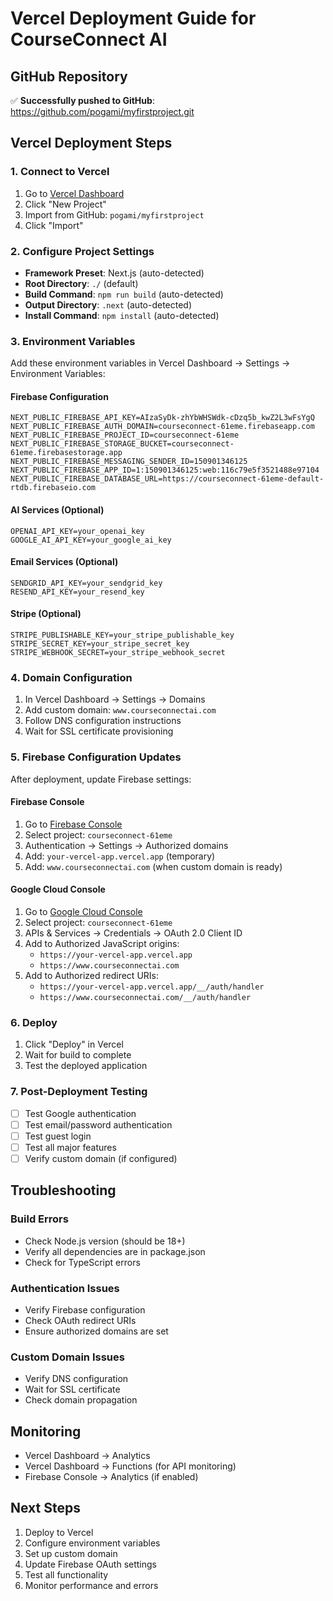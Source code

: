 # Vercel Deployment Guide for CourseConnect AI

## GitHub Repository
✅ **Successfully pushed to GitHub**: https://github.com/pogami/myfirstproject.git

## Vercel Deployment Steps

### 1. Connect to Vercel
1. Go to [Vercel Dashboard](https://vercel.com/dashboard)
2. Click "New Project"
3. Import from GitHub: `pogami/myfirstproject`
4. Click "Import"

### 2. Configure Project Settings
- **Framework Preset**: Next.js (auto-detected)
- **Root Directory**: `./` (default)
- **Build Command**: `npm run build` (auto-detected)
- **Output Directory**: `.next` (auto-detected)
- **Install Command**: `npm install` (auto-detected)

### 3. Environment Variables
Add these environment variables in Vercel Dashboard → Settings → Environment Variables:

#### Firebase Configuration
```
NEXT_PUBLIC_FIREBASE_API_KEY=AIzaSyDk-zhYbWHSWdk-cDzq5b_kwZ2L3wFsYgQ
NEXT_PUBLIC_FIREBASE_AUTH_DOMAIN=courseconnect-61eme.firebaseapp.com
NEXT_PUBLIC_FIREBASE_PROJECT_ID=courseconnect-61eme
NEXT_PUBLIC_FIREBASE_STORAGE_BUCKET=courseconnect-61eme.firebasestorage.app
NEXT_PUBLIC_FIREBASE_MESSAGING_SENDER_ID=150901346125
NEXT_PUBLIC_FIREBASE_APP_ID=1:150901346125:web:116c79e5f3521488e97104
NEXT_PUBLIC_FIREBASE_DATABASE_URL=https://courseconnect-61eme-default-rtdb.firebaseio.com
```

#### AI Services (Optional)
```
OPENAI_API_KEY=your_openai_key
GOOGLE_AI_API_KEY=your_google_ai_key
```

#### Email Services (Optional)
```
SENDGRID_API_KEY=your_sendgrid_key
RESEND_API_KEY=your_resend_key
```

#### Stripe (Optional)
```
STRIPE_PUBLISHABLE_KEY=your_stripe_publishable_key
STRIPE_SECRET_KEY=your_stripe_secret_key
STRIPE_WEBHOOK_SECRET=your_stripe_webhook_secret
```

### 4. Domain Configuration
1. In Vercel Dashboard → Settings → Domains
2. Add custom domain: `www.courseconnectai.com`
3. Follow DNS configuration instructions
4. Wait for SSL certificate provisioning

### 5. Firebase Configuration Updates
After deployment, update Firebase settings:

#### Firebase Console
1. Go to [Firebase Console](https://console.firebase.google.com/)
2. Select project: `courseconnect-61eme`
3. Authentication → Settings → Authorized domains
4. Add: `your-vercel-app.vercel.app` (temporary)
5. Add: `www.courseconnectai.com` (when custom domain is ready)

#### Google Cloud Console
1. Go to [Google Cloud Console](https://console.cloud.google.com/)
2. Select project: `courseconnect-61eme`
3. APIs & Services → Credentials → OAuth 2.0 Client ID
4. Add to Authorized JavaScript origins:
   - `https://your-vercel-app.vercel.app`
   - `https://www.courseconnectai.com`
5. Add to Authorized redirect URIs:
   - `https://your-vercel-app.vercel.app/__/auth/handler`
   - `https://www.courseconnectai.com/__/auth/handler`

### 6. Deploy
1. Click "Deploy" in Vercel
2. Wait for build to complete
3. Test the deployed application

### 7. Post-Deployment Testing
- [ ] Test Google authentication
- [ ] Test email/password authentication
- [ ] Test guest login
- [ ] Test all major features
- [ ] Verify custom domain (if configured)

## Troubleshooting

### Build Errors
- Check Node.js version (should be 18+)
- Verify all dependencies are in package.json
- Check for TypeScript errors

### Authentication Issues
- Verify Firebase configuration
- Check OAuth redirect URIs
- Ensure authorized domains are set

### Custom Domain Issues
- Verify DNS configuration
- Wait for SSL certificate
- Check domain propagation

## Monitoring
- Vercel Dashboard → Analytics
- Vercel Dashboard → Functions (for API monitoring)
- Firebase Console → Analytics (if enabled)

## Next Steps
1. Deploy to Vercel
2. Configure environment variables
3. Set up custom domain
4. Update Firebase OAuth settings
5. Test all functionality
6. Monitor performance and errors

